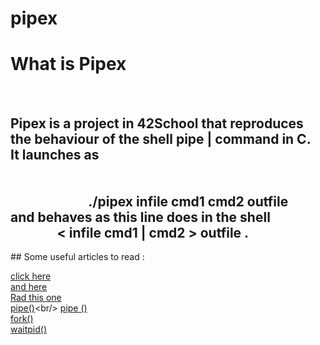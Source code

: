 # pipex
<h1>What is Pipex</h1>
<br>
<h2>Pipex is a project in 42School that reproduces the behaviour of the shell pipe | command in C.
<br>It launches as<br> <br><br>&nbsp;&nbsp;&nbsp;&nbsp;&nbsp;&nbsp;&nbsp;&nbsp;&nbsp;&nbsp;&nbsp;&nbsp;&nbsp;&nbsp;&nbsp;&nbsp;&nbsp;&nbsp;&nbsp;&nbsp;&nbsp;&nbsp;&nbsp;&nbsp;&nbsp;./pipex infile cmd1 cmd2 outfile <br>and behaves as this line does in the shell  <br>&nbsp;&nbsp;&nbsp;&nbsp;&nbsp;&nbsp;&nbsp;&nbsp;&nbsp;&nbsp;&nbsp;&nbsp;&nbsp;&nbsp;&nbsp;< infile cmd1 | cmd2 > outfile .</h2>
## Some useful articles to read :<br/>

[click here](https://www.gnu.org/software/libc/manual/html_node/System-Calls.html)   
[and here](https://www.quora.com/What-is-the-benefit-of-calling-from-the-C-main-function-into-other-functions)<br/>
[Rad this one](https://www.geeksforgeeks.org/virtual-memory-in-operating-system/)<br/>
[pipe()](https://linuxhint.com/pipe_system_call_c/#:~:text=pipe()%20is%20a%20Linux,inter%2Dprocess%20communication%20in%20Linux.)<br/>
[pipe ()](https://www.geeksforgeeks.org/pipe-system-call/)<br/>
[fork()](https://www.geeksforgeeks.org/fork-system-call/)<br/>
[waitpid()](https://www.tutorialspoint.com/unix_system_calls/waitpid.htm)<br/>
